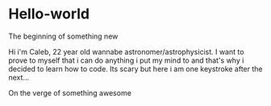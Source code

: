 # Hello-world
The beginning of something new

Hi i'm Caleb, 22 year old wannabe astronomer/astrophysicist.
I want to prove to myself that i can do anything i put my mind to and that's why i decided to learn how to code.
Its scary but here i am one keystroke after the next...

On the verge of something awesome
